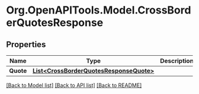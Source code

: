 
# Org.OpenAPITools.Model.CrossBorderQuotesResponse

## Properties

Name | Type | Description | Notes
------------ | ------------- | ------------- | -------------
**Quote** | [**List&lt;CrossBorderQuotesResponseQuote&gt;**](CrossBorderQuotesResponseQuote.md) |  | [optional] 

[[Back to Model list]](../README.md#documentation-for-models)
[[Back to API list]](../README.md#documentation-for-api-endpoints)
[[Back to README]](../README.md)

